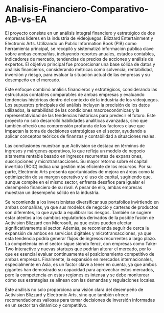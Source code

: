 # Analisis-Financiero-Comparativo-AB-vs-EA

El proyecto consiste en un análisis integral financiero y estratégico de dos empresas líderes en la industria de videojuegos: Blizzard Entertainment y Electronic Arts. 
Utilizando un Public Information Book (PIB) como herramienta principal, se recopiló y sistematizó información pública clave sobre ambas compañías, incluyendo reportes anuales, estados contables, indicadores de mercado, tendencias de precios de acciones y análisis de expertos. 
El objetivo principal fue proporcionar una base sólida de datos y análisis financieros, considerando métricas como solvencia, rentabilidad, inversión y riesgo, para evaluar la situación actual de las empresas y su desempeño en el mercado.

Este enfoque combinó análisis financieros y estratégicos, considerando las estructuras contables comparables de ambas empresas y evaluando tendencias históricas dentro del contexto de la industria de los videojuegos. Los supuestos principales del análisis incluyen la precisión de los datos utilizados, la estabilidad de las condiciones macroeconómicas y la representatividad de las tendencias históricas para predecir el futuro. Este proyecto no solo desarrolló habilidades analíticas avanzadas, sino que también ofreció una comprensión profunda de los factores clave que impactan la toma de decisiones estratégicas en el sector, ayudando a aplicar conceptos teóricos de finanzas y contabilidad a situaciones reales.

Las conclusiones muestran que Activision se destaca en términos de ingresos y márgenes operativos, lo que refleja un modelo de negocio altamente rentable basado en ingresos recurrentes de expansiones, suscripciones y microtransacciones. Su mayor retorno sobre el capital invertido (ROIC) indica una gestión más eficiente de los recursos. Por su parte, Electronic Arts presenta oportunidades de mejora en áreas como la optimización de su margen operativo y el uso de capital, sugiriendo que, aunque compite en el mismo sector, enfrenta desafíos para igualar el desempeño financiero de su rival. A pesar de ello, ambas empresas muestran un desempeño sólido en la industria.

Se recomienda a los inversionistas diversificar sus portafolios invirtiendo en ambas compañías, ya que sus modelos de negocio y carteras de productos son diferentes, lo que ayuda a equilibrar los riesgos. También se sugiere estar atentos a los cambios regulatorios derivados de la posible fusión de Activision Blizzard con Microsoft, ya que estos pueden afectar significativamente al sector. Además, se recomienda seguir de cerca la expansión de ambos en servicios digitales y microtransacciones, ya que esta tendencia podría generar flujos de ingresos recurrentes a largo plazo. La competencia en el sector sigue siendo feroz, con empresas como Take-Two Interactive y nuevas startups que podrían alterar el mercado, por lo que es esencial evaluar continuamente el posicionamiento competitivo de ambas empresas. Finalmente, la expansión en mercados internacionales, especialmente en Asia, es un factor clave a tener en cuenta, ya que ambos gigantes han demostrado su capacidad para aprovechar estos mercados, pero la competencia en estas regiones es intensa y se debe monitorear cómo sus estrategias se alinean con las demandas y regulaciones locales.

Este análisis no solo proporciona una visión clara del desempeño de Activision Blizzard y Electronic Arts, sino que también ofrece recomendaciones valiosas para tomar decisiones de inversión informadas en un sector tan dinámico y competitivo.
